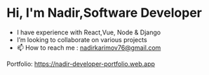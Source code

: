 # Hi, I'm Nadir,Software Developer
- I have experience with React,Vue, Node & Django
- I’m looking to collaborate on various projects
- 📫 How to reach me : nadirkarimov76@gmail.com

Portfolio: https://nadir-developer-portfolio.web.app
